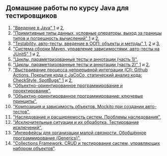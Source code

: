 ## Домашние работы по курсу Java для тестировщиков
  1.  ["Введение в Java" 1](https://github.com/KseniyaChepelevich/Money-Transfer) и [2](https://github.com/KseniyaChepelevich/Credit-Card-Number-Validator),  
  1.  ["Примитивные типы данных, условные операторы, выход за границы типов и погрешность вычислений" 1](https://github.com/KseniyaChepelevich/Miles.git) и [2](https://github.com/KseniyaChepelevich/Get-one-ruble-for-every-100.git),  
  1.  ["Testability, авто-тесты, введение в ООП: объекты и методы" 1](https://github.com/KseniyaChepelevich/New-Miles.git), [2](https://github.com/KseniyaChepelevich/Body-mass-index.git) и [3](https://github.com/KseniyaChepelevich/Loan-calculator.git),  
  1.  ["Система сборки Maven, управление зависимостями, авто-тесты на JUnit5" 1](https://github.com/KseniyaChepelevich/bonus-calc-test1.git) и [2](https://github.com/KseniyaChepelevich/bonus-service.git),  
  1.  ["Циклы, параметризованные тесты и аннотации (часть 1)"](https://github.com/KseniyaChepelevich/SQRService.git),  
  1.  ["Циклы, параметризованные тесты и аннотации (часть 2)" 1](https://github.com/KseniyaChepelevich/Statistic-Service.git) и [2](https://github.com/KseniyaChepelevich/Bonus.git),  
  1.  ["Выстраивание процесса непрерывной интеграции (CI): Github Actions. Покрытие кода с JaCoCo, статический анализ кода: CheckStyle, SpotBugs" 1](https://github.com/KseniyaChepelevich/Check-Style.git) и [2](https://github.com/KseniyaChepelevich/Stop-bugs.git),  
  1.  ["Объектно-ориентированное программирование и проектирование"](https://github.com/KseniyaChepelevich/Radioman.git),  
  1.  ["Объектно-ориентированное программирование: ключевые принципы"](https://github.com/KseniyaChepelevich/Vk.git),  
  1.  ["Композиция и зависимость объектов. Mockito при создании авто-тестов"](https://github.com/KseniyaChepelevich/Poster-manager.git),  
  1.  ["Наследование и расширяемость систем. Проблемы наследования"](https://github.com/KseniyaChepelevich/Product-new.git),  
  1.  ["Исключительные ситуации и их обработка. Тестирование исключений"](https://github.com/KseniyaChepelevich/ProductManager2.git),  
  1.  ["Интерфейсы для организации малой связности. Обобщённое программирование (Generics)"](https://github.com/KseniyaChepelevich/Ticket-search.git),  
  1.  ["Collections Framework. CRUD и тестирование систем, управляющих набором объектов"](https://github.com/KseniyaChepelevich/Issues.git).
